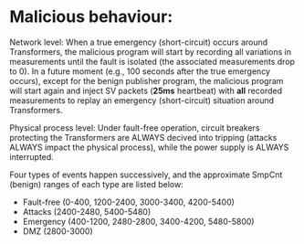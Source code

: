 # Malicious behaviour:

Network level: When a true emergency (short-circuit) occurs around Transformers, the malicious program will start by recording all variations in measurements until the fault is isolated (the associated measurements drop to 0). In a future moment (e.g., 100 seconds after the true emergency occurs), except for the benign publisher program, the malicious program will start again and inject SV packets (**25ms** heartbeat) with **all** recorded measurements to replay an emergency (short-circuit) situation around Transformers.

Physical process level: Under fault-free operation, circuit breakers protecting the Transformers are ALWAYS decived into tripping (attacks ALWAYS impact the physical process), while the power supply is ALWAYS interrupted.

Four types of events happen successively, and the approximate SmpCnt (benign) ranges of each type are listed below:
- Fault-free (0-400, 1200-2400, 3000-3400, 4200-5400)
- Attacks (2400-2480, 5400-5480)
- Emergency (400-1200, 2480-2800, 3400-4200, 5480-5800)
- DMZ (2800-3000)